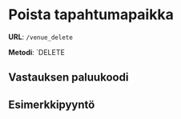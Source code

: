 # Poista tapahtumapaikka

**URL**: `/venue_delete`

**Metodi**: `DELETE

## Vastauksen paluukoodi

## Esimerkkipyyntö

